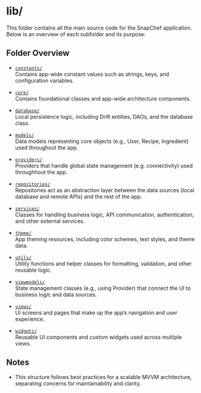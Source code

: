 # lib/

This folder contains all the main source code for the SnapChef application. Below is an overview of each subfolder and its purpose:

## Folder Overview

- [`constants/`](./constants/)  
  Contains app-wide constant values such as strings, keys, and configuration variables.

- [`core/`](./core/)  
  Contains foundational classes and app-wide architecture components.

- [`database/`](./database/)    
  Local persistence logic, including Drift entities, DAOs, and the database class.

- [`models/`](./models/)   
  Data models representing core objects (e.g., User, Recipe, Ingredient) used throughout the app.

- [`providers/`](./providers/)   
  Providers that handle global state management (e.g. connectivity) used throughhout the app.

- [`repositories/`](./repositories/)  
  Repositories act as an abstraction layer between the data sources (local database and remote APIs) and the rest of the app. 

- [`services/`](./services/)    
  Classes for handling business logic, API communication, authentication, and other external services.

- [`theme/`](./theme/)    
  App theming resources, including color schemes, text styles, and theme data.

- [`utils/`](./utils/)    
  Utility functions and helper classes for formatting, validation, and other reusable logic.

- [`viewmodels/`](./viewmodels/)    
  State management classes (e.g., using Provider) that connect the UI to business logic and data sources.

- [`views/`](./views/)    
  UI screens and pages that make up the app’s navigation and user experience.

- [`widgets/`](./widgets/)    
  Reusable UI components and custom widgets used across multiple views.

## Notes

- This structure follows best practices for a scalable MVVM architecture, separating concerns for maintainability and clarity.
